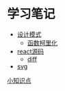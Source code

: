 学习笔记
==========

- [设计模式](./design-pattern/readme.md)
  - [函数柯里化](./design-pattern/currying.md)
- [react源码](./react/srcCode.md)
  - [diff](./react/diff.md)
- [svg](./svg/README.md)


[小知识点](./little-point/readme.md)